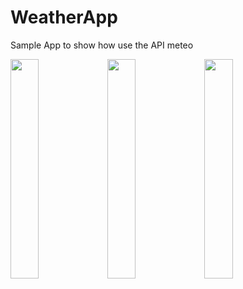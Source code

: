 # WeatherApp
Sample App to show how use the API meteo

<div style="dispaly:flex">
    <img src="https://github.com/esoume/WeatherApp/assets/7129880/24e17829-0adb-455c-94ce-d17bc1b021a0" width="30%">
    <img src="https://github.com/esoume/WeatherApp/assets/7129880/321c8622-0296-4a25-90c9-5b4801307582" width="30%">
    <img src="https://github.com/esoume/WeatherApp/assets/7129880/a193b87c-6416-4981-b309-99ced38fc14b" width="30%">
</div>
